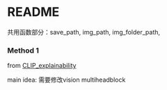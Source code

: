 # README



共用函数部分：save_path, img_path, img_folder_path, 



### Method 1

from [CLIP_explainability](https://github.com/hila-chefer/Transformer-MM-Explainability/blob/main/CLIP_explainability.ipynb)

main idea: 需要修改vision multiheadblock